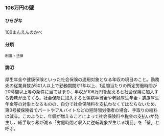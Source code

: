<div style="display:none;">

## [あ行](securities-terms?id=あ行)
## [か行](securities-terms?id=か行)
## [さ行](securities-terms?id=さ行)
## [た行](securities-terms?id=た行)
## [な行](securities-terms?id=な行)
## [は行](securities-terms?id=は行)
## [ま行](securities-terms?id=ま行)
## [や行](securities-terms?id=や行)
## [ら行](securities-terms?id=ら行)
## [わ行](securities-terms?id=わ行)
## [英数字・記号](securities-terms?id=英数字・記号)

</div>

### 106万円の壁

#### ひらがな

106まんえんのかべ

#### 分類

`制度・法律`

#### 説明

厚生年金や健康保険といった社会保険の適用対象となる年収の境目のこと。勤務先の従業員数が501人以上で勤務期間が1年以上、1週間当たりの所定労働時間が20時間以上等の条件に当てはまり、年収が106万円を超えると社会保険に加入する義務が出てくる。社会保険に加入すると傷病手当金や老齢厚生年金・遺族厚生年金等の対象となるものの、自分で社会保険料を支払わなくてはならないため、第3号被保険者でパートやアルバイトなどの短時間労働者の場合、手取りの給料は減る。このように、年収が増えることによって社会保険料や税金の支払いが発生し、総手取り額が減る「労働時間と収入に逆転現象が生じる境目」を「壁」と呼ぶ。

